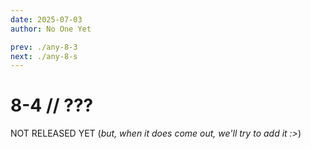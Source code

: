 ```yaml
---
date: 2025-07-03
author: No One Yet

prev: ./any-8-3
next: ./any-8-s
---
```


# 8-4 // ???

NOT RELEASED YET (*but, when it does come out, we'll try to add it :>*)
